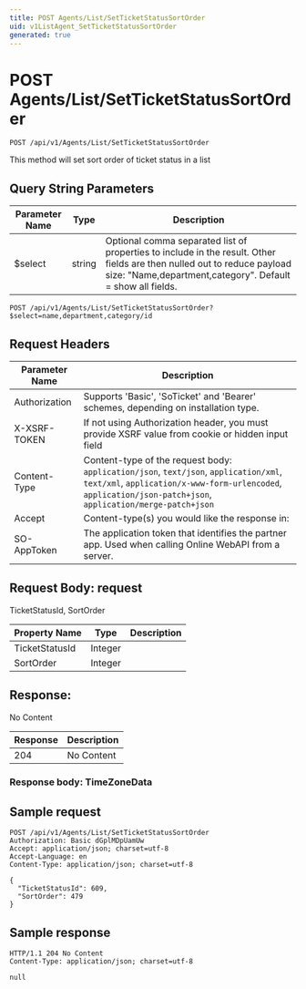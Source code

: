 ```yaml
---
title: POST Agents/List/SetTicketStatusSortOrder
uid: v1ListAgent_SetTicketStatusSortOrder
generated: true
---
```


# POST Agents/List/SetTicketStatusSortOrder

```http
POST /api/v1/Agents/List/SetTicketStatusSortOrder
```

This method will set sort order of ticket status in a list







## Query String Parameters

| Parameter Name | Type |  Description |
|----------------|------|--------------|
| $select | string |  Optional comma separated list of properties to include in the result. Other fields are then nulled out to reduce payload size: "Name,department,category". Default = show all fields. |

```http
POST /api/v1/Agents/List/SetTicketStatusSortOrder?$select=name,department,category/id
```


## Request Headers

| Parameter Name | Description |
|----------------|-------------|
| Authorization  | Supports 'Basic', 'SoTicket' and 'Bearer' schemes, depending on installation type. |
| X-XSRF-TOKEN   | If not using Authorization header, you must provide XSRF value from cookie or hidden input field |
| Content-Type | Content-type of the request body: `application/json`, `text/json`, `application/xml`, `text/xml`, `application/x-www-form-urlencoded`, `application/json-patch+json`, `application/merge-patch+json` |
| Accept         | Content-type(s) you would like the response in:  |
| SO-AppToken | The application token that identifies the partner app. Used when calling Online WebAPI from a server. |

## Request Body: request 

TicketStatusId, SortOrder 

| Property Name | Type |  Description |
|----------------|------|--------------|
| TicketStatusId | Integer |  |
| SortOrder | Integer |  |

## Response:

No Content

| Response | Description |
|----------------|-------------|
| 204 | No Content |

### Response body: TimeZoneData


## Sample request

```http!
POST /api/v1/Agents/List/SetTicketStatusSortOrder
Authorization: Basic dGplMDpUamUw
Accept: application/json; charset=utf-8
Accept-Language: en
Content-Type: application/json; charset=utf-8

{
  "TicketStatusId": 609,
  "SortOrder": 479
}
```

## Sample response

```http_
HTTP/1.1 204 No Content
Content-Type: application/json; charset=utf-8

null
```